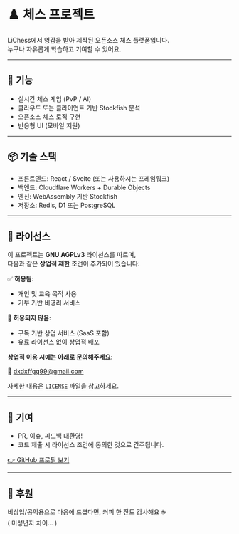 # ♟️ 체스 프로젝트

LiChess에서 영감을 받아 제작된 오픈소스 체스 플랫폼입니다.  
누구나 자유롭게 학습하고 기여할 수 있어요.

---

## 🚀 기능

- 실시간 체스 게임 (PvP / AI)
- 클라우드 또는 클라이언트 기반 Stockfish 분석
- 오픈소스 체스 로직 구현
- 반응형 UI (모바일 지원)

---

## 📦 기술 스택

- 프론트엔드: React / Svelte (또는 사용하시는 프레임워크)
- 백엔드: Cloudflare Workers + Durable Objects
- 엔진: WebAssembly 기반 Stockfish
- 저장소: Redis, D1 또는 PostgreSQL

---

## 📜 라이선스

이 프로젝트는 **GNU AGPLv3** 라이선스를 따르며,  
다음과 같은 **상업적 제한** 조건이 추가되어 있습니다:

✅ **허용됨**:
- 개인 및 교육 목적 사용
- 기부 기반 비영리 서비스

🚫 **허용되지 않음**:
- 구독 기반 상업 서비스 (SaaS 포함)
- 유료 라이선스 없이 상업적 배포

**상업적 이용 시에는 아래로 문의해주세요:**

📧 dxdxffgg99@gmail.com

자세한 내용은 [`LICENSE`](./LICENSE) 파일을 참고하세요.

---

## 🤝 기여

- PR, 이슈, 피드백 대환영!
- 코드 제출 시 라이선스 조건에 동의한 것으로 간주됩니다.

[👉 GitHub 프로필 보기](https://github.com/dxdxffgg99)

---

## 💖 후원

비상업/공익용으로 마음에 드셨다면, 커피 한 잔도 감사해요 ☕  
( 미성년자 차이... )
